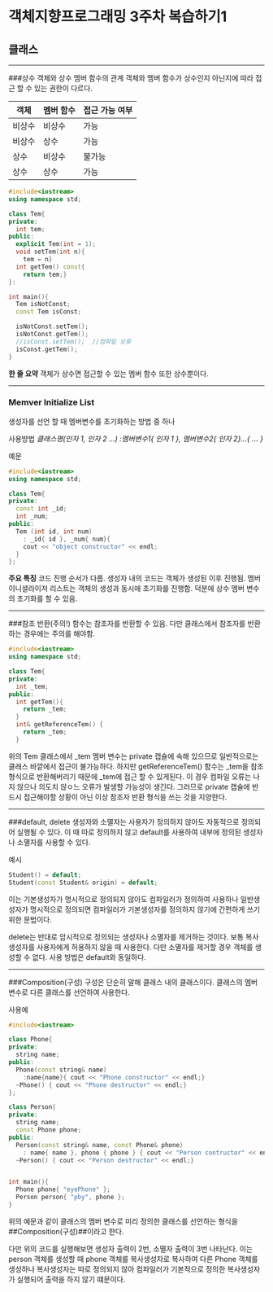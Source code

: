 # 객체지향프로그래밍 3주차 복습하기1
## 클래스

---
###상수 객체와 상수 멤버 함수의 관계
객체와 멤버 함수가 상수인지 아닌지에 따라 접근 할 수 있는 권한이 다르다.

| 객체   | 멤버 함수 | 접근 가능 여부 |
|--------|-----------|----------------|
| 비상수 | 비상수    | 가능 |
| 비상수 | 상수      | 가능 |
| 상수   | 비상수    | 불가능 |
| 상수   | 상수      | 가능 |

```cpp
#include<iostream>
using namespace std;

class Tem{
private:
  int tem;
public:
  explicit Tem(int = 1);
  void setTem(int n){
    tem = n}
  int getTem() const{
    return tem;}
}:

int main(){
  Tem isNotConst;
  const Tem isConst;

  isNotConst.setTem();
  isNotConst.getTem();
  //isConst.setTem();  //컴파일 오류
  isConst.getTem();
}
```

**한 줄 요약** 객체가 상수면 접근할 수 있는 멤버 함수 또한 상수뿐이다.

---

### Memver Initialize List
생성자를 선언 할 때 멤버변수를 초기화하는 방법 중 하나

사용방법
*클래스명(인자 1, 인자 2 ...)
  :멤버변수1{ 인자 1 }, 멤버변수2{ 인자 2}...{
  ...
}*

예문
```cpp
#include<iostream>
using namespace std;

class Tem{
private:
  const int _id;
  int _num;
public:
  Tem (int id, int num)
    : _id{ id }, _num{ num}{
    cout << "object constructor" << endl;
  }
};
```

**주요 특징**
코드 진행 순서가 다름.
생성자 내의 코드는 객체가 생성된 이후 진행됨.
멤버 이니셜라이저 리스트는 객체의 생성과 동시에 초기화를 진행함.
덕분에 상수 멤버 변수의 초기화를 할 수 있음.

---

###참조 반환(주의!)
함수는 참조자를 반환할 수 있음.
다만 클래스에서 참조자를 반환하는 경우에는 주의를 해야함.

```cpp
#include<iostream>
using namespace std;

class Tem{
private:
  int _tem;
public:
  int getTem(){
    return _tem;
  }
  int& getReferenceTem() {
    return _tem;
  }

```

위의 Tem 클래스에서 _tem 멤버 변수는 private 캡슐에 속해 있으므로 일반적으로는 클래스 바깥에서 접근이 불가능하다.
하지만 getReferenceTem() 함수는 _tem을 참조 형식으로 반환해버리기 때문에 _tem에 접근 할 수 있게된다.
이 경우 컴파일 오류는 나지 않으나 의도치 않ㅇ느 오류가 발생할 가능성이 생긴다.
그러므로 private 캡슐에 반드시 접근해야할 상황이 아닌 이상 참조자 반환 형식을 쓰는 것을 지양한다.

---

###default, delete
생성자와 소멸자는 사용자가 정의하지 않아도 자동적으로 정의되어 실행될 수 있다.
이 때 따로 정의하지 않고 default를 사용하여 내부에 정의된 생성자나 소멸자를 사용할 수 있다.

예시
```cpp
Student() = default;
Student(const Student& origin) = default;
```

이는 기본생성자가 명시적으로 정의되지 않아도 컴파일러가 정의하여 사용하나
일반생성자가 명시적으로 정의되면 컴파일러가 기본생성자를 정의하지 않기에 간편하게 쓰기 위한 문법이다.

delete는 반대로 암시적으로 정의되는 생성자나 소멸자를 제거하는 것이다.
보통 복사생성자를 사용자에게 허용하지 않을 때 사용한다.
다만 소멸자를 제거할 경우 객체를 생성할 수 없다.
사용 방법은 default와 동일하다.

---

###Composition(구성)
구성은 단순히 말해 클래스 내의 클래스이다.
클래스의 멤버 변수로 다른 클래스를 선언하여 사용한다.

사용예

```cpp
#include<iostream>

class Phone{
private:
  string name;
public:
  Phone(const string& name)
    :name{name}{ cout << "Phone constructor" << endl;}
  ~Phone() { cout << "Phone destructor" << endl;}
};

class Person{
private:
  string name;
  const Phone phone;
public:
  Person(const string& name, const Phone& phone)
    : name{ name }, phone { phone } { cout << "Person contructor" << endl; }
  ~Person() { cout << "Person destructor" << endl;}


int main(){
  Phone phone{ "eyePhone" };
  Person person{ "pby", phone };
}
```

위의 예문과 같이 클래스의 멤버 변수로 미리 정의한 클래스를 선언하는 형식을 ##Composition(구성)##이라고 한다.

다만 위의 코드를 실행해보면 생성자 출력이 2번, 소멸자 출력이 3번 나타난다.
이는 person 객체를 생성할 때 phone 객체를 복사생성자로 복사하여 다른 Phone 객체를 생성하나
복사생성자는 따로 정의되지 않아 컴파일러가 기본적으로 정의한 복사생성자가 실행되어 출력을 하지 않기 떄문이다.

